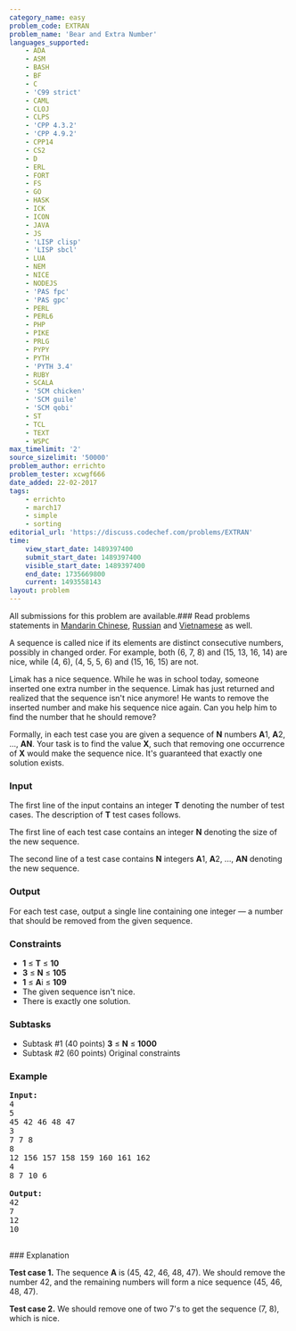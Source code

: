 ```yaml
---
category_name: easy
problem_code: EXTRAN
problem_name: 'Bear and Extra Number'
languages_supported:
    - ADA
    - ASM
    - BASH
    - BF
    - C
    - 'C99 strict'
    - CAML
    - CLOJ
    - CLPS
    - 'CPP 4.3.2'
    - 'CPP 4.9.2'
    - CPP14
    - CS2
    - D
    - ERL
    - FORT
    - FS
    - GO
    - HASK
    - ICK
    - ICON
    - JAVA
    - JS
    - 'LISP clisp'
    - 'LISP sbcl'
    - LUA
    - NEM
    - NICE
    - NODEJS
    - 'PAS fpc'
    - 'PAS gpc'
    - PERL
    - PERL6
    - PHP
    - PIKE
    - PRLG
    - PYPY
    - PYTH
    - 'PYTH 3.4'
    - RUBY
    - SCALA
    - 'SCM chicken'
    - 'SCM guile'
    - 'SCM qobi'
    - ST
    - TCL
    - TEXT
    - WSPC
max_timelimit: '2'
source_sizelimit: '50000'
problem_author: errichto
problem_tester: xcwgf666
date_added: 22-02-2017
tags:
    - errichto
    - march17
    - simple
    - sorting
editorial_url: 'https://discuss.codechef.com/problems/EXTRAN'
time:
    view_start_date: 1489397400
    submit_start_date: 1489397400
    visible_start_date: 1489397400
    end_date: 1735669800
    current: 1493558143
layout: problem
---
```

All submissions for this problem are available.###  Read problems statements in [Mandarin Chinese](http://www.codechef.com/download/translated/MARCH17/mandarin/EXTRAN.pdf?v=1), [Russian](http://www.codechef.com/download/translated/MARCH17/russian/EXTRAN.pdf?v=1) and [Vietnamese](http://www.codechef.com/download/translated/MARCH17/vietnamese/EXTRAN.pdf?v=1) as well.

A sequence is called nice if its elements are distinct consecutive numbers, possibly in changed order. For example, both (6, 7, 8) and (15, 13, 16, 14) are nice, while (4, 6), (4, 5, 5, 6) and (15, 16, 15) are not.

Limak has a nice sequence. While he was in school today, someone inserted one extra number in the sequence. Limak has just returned and realized that the sequence isn't nice anymore! He wants to remove the inserted number and make his sequence nice again. Can you help him to find the number that he should remove?

Formally, in each test case you are given a sequence of **N** numbers **A**1, **A**2, ..., **AN**. Your task is to find the value **X**, such that removing one occurrence of **X** would make the sequence nice. It's guaranteed that exactly one solution exists.

### Input

The first line of the input contains an integer **T** denoting the number of test cases. The description of **T** test cases follows.

The first line of each test case contains an integer **N** denoting the size of the new sequence.

The second line of a test case contains **N** integers **A**1, **A**2, ..., **AN** denoting the new sequence.

### Output

For each test case, output a single line containing one integer — a number that should be removed from the given sequence.

### Constraints

- **1** ≤ **T** ≤ **10**
- **3** ≤ **N** ≤ **105**
- **1** ≤ **A**i ≤ **109**
- The given sequence isn't nice.
- There is exactly one solution.

### Subtasks

- Subtask #1 (40 points) **3** ≤ **N** ≤ **1000**
- Subtask #2 (60 points) Original constraints

### Example

<pre><b>Input:</b>
<tt>4
5
45 42 46 48 47
3
7 7 8
8
12 156 157 158 159 160 161 162
4
8 7 10 6</tt>

<b>Output:</b>
<tt>42
7
12
10</tt>

</pre>### Explanation
**Test case 1.** The sequence **A** is (45, 42, 46, 48, 47). We should remove the number 42, and the remaining numbers will form a nice sequence (45, 46, 48, 47).

**Test case 2.** We should remove one of two 7's to get the sequence (7, 8), which is nice.
